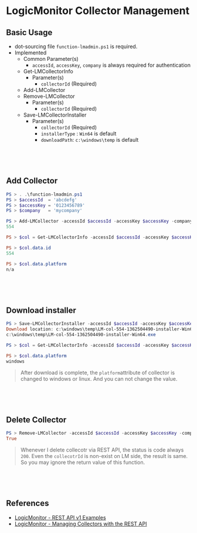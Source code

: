 LogicMonitor Collector Management
============================

## Basic Usage

* dot-sourcing file `function-lmadmin.ps1` is required.
* Implemented
  * Common Parameter(s)
    * `accessId`, `accessKey`, `company`  is always required for authentication
  * Get-LMCollectorInfo
    * Parameter(s)
      * `collectorId` (Required)
  * Add-LMCollector
  * Remove-LMCollector
    * Parameter(s)
      - `collectorId` (Required)
  * Save-LMCollectorInstaller
    * Parameter(s)
      - `collectorId` (Required)
      - `installerType` : `Win64` is default
      - `downloadPath`:  `c:\windows\temp` is default

​    

​    


## Add Collector

```PowerShell
PS > . .\function-lmadmin.ps1
PS > $accessId  = 'abcdefg'
PS > $accessKey = '0123456789'
PS > $company   = 'mycompany'

PS > Add-LMCollector -accessId $accessId -accessKey $accessKey -company $company
554

PS > $col = Get-LMCollectorInfo -accessId $accessId -accessKey $accessKey -company $company -collectorId 553

PS > $col.data.id
554

PS > $col.data.platform
n/a

```

​    

​    

## Download installer

```PowerShell
PS > Save-LMCollectorInstaller -accessId $accessId -accessKey $accessKey -company $company -collectorId 554
Download location: c:\windows\temp\LM-col-554-1362504490-installer-Win64.exe
c:\windows\temp\LM-col-554-1362504490-installer-Win64.exe

PS > $col = Get-LMCollectorInfo -accessId $accessId -accessKey $accessKey -company $company -collectorId 554

PS > $col.data.platform
windows

```

>  After download is complete, the `platform`attribute of collector is changed to windows or linux. And you can not change the value.

​    

​    

## Delete Collector

```PowerShell
PS > Remove-LMCollector -accessId $accessId -accessKey $accessKey -company $company -collectorId 554
True
```

> Whenever I delete collecotr via REST API,  the status is code always `200`.  Even the `collecotrId` is non-exist on LM side, the result is same. So you may ignore the return value of this function.

​    

​    

## References

* [LogicMonitor - REST API v1 Examples](https://www.logicmonitor.com/support/rest-api-developers-guide/v1/rest-api-v1-examples/)
* [LogicMonitor - Managing Collectors with the REST API](https://www.logicmonitor.com/support/rest-api-developers-guide/v1/collectors/)

